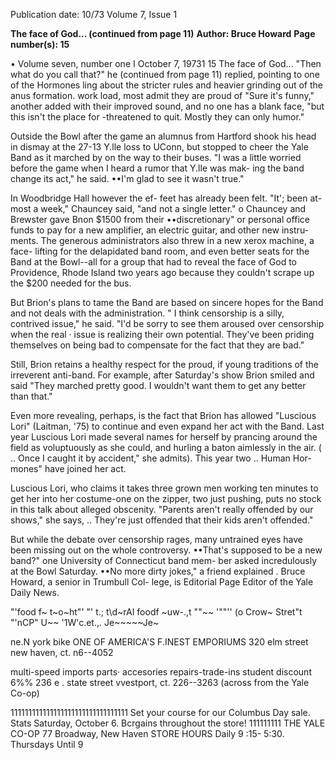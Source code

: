 Publication date: 10/73
Volume 7, Issue 1

**The face of God... (continued from page 11)**
**Author: Bruce Howard**
**Page number(s): 15**

• 
Volume seven, number one I October 7, 19731 15 
The face of God... 
"Then what do you call that?" he 
(continued from page 11) 
replied, pointing to one of the Hormones 
ling about the stricter rules and heavier 
grinding out of the anus formation. 
work load, most admit they are proud of 
"Sure it's funny," another added with 
their improved sound, and no one has 
a blank face, "but this isn't the place for 
-threatened to quit. Mostly they can only 
humor." 

Outside the Bowl after the game an 
alumnus from Hartford shook his head 
in dismay at the 27-13 Y.lle loss to 
UConn, but stopped to cheer the Yale 
Band as it marched by on the way to 
their buses. 
"I was a little worried before the game 
when I heard a rumor that Y.lle was mak-
ing the band change its act," he said. 
••I'm glad to see it wasn't true." 

In Woodbridge Hall however the ef-
feet has already been felt. "It'; been at-
most a week," Chauncey said, "and not 
a single letter." o 
Chauncey and Brewster gave Bnon $1500 
from their ••discretionary" or personal 
office funds to pay for a new amplifier, 
an electric guitar, and other new instru-
ments. The generous administrators also 
threw in a new xerox machine, a face-
lifting for the delapidated band room, 
and even better seats for the Band at the 
Bowl--all for a group that had to reveal 
the face of God to Providence, Rhode 
Island two years ago because they 
couldn't scrape up the $200 needed for 
the bus. 

But Brion's plans to tame the Band are 
based on sincere hopes for the Band and 
not deals with the administration. " I 
think censorship is a silly, contrived 
issue," he said. "I'd be sorry to see them 
aroused over censorship when the real 
· issue is realizing their own potential. 
They've been priding themselves on being 
bad to compensate for the fact that they 
are bad." 

Still, Brion retains a healthy respect 
for the proud, if young traditions of the 
irreverent anti-band. For example, after 
Saturday's show Brion smiled and said 
"They marched pretty good. I wouldn't 
want them to get any better than that." 

Even more revealing, perhaps, is the 
fact that Brion has allowed "Luscious 
Lori" (Laitman, '75) to continue and 
even expand her act with the Band. Last 
year Luscious Lori made several names 
for herself by prancing around the field 
as voluptuously as she could, and 
hurling a baton aimlessly in the air. 
( .. Once I caught it by accident," she 
admits). This year two .. Human Hor-
mones" have joined her act. 

Luscious Lori, who claims it takes 
three grown men working ten minutes to 
get her into her costume-one on the 
zipper, two just pushing, puts no stock in 
this talk about alleged obscenity. "Parents 
aren't really offended by our shows," she 
says, .. They're just offended that their 
kids aren't offended." 

But while the debate over censorship 
rages, many untrained eyes have been 
missing out on the whole controversy. 
••That's supposed to be a new band?" 
one University of Connecticut band mem-
ber asked incredulously at the Bowl 
Saturday. 
••No more dirty jokes," a friend 
explained . 
Bruce Howard, a senior in Trumbull Col-
lege, is Editorial Page Editor of the Yale 
Daily News. 


"'food f~ t~o~ht"' 
"' t.; t\d~rAI foodf ~uw-.,t ""~~ 
'""'' (o Crow~ Stret"t 
"'nCP" U\~~ '1W'c.et.,. 
Je~~~~~Je~

ne.N york bike 
ONE OF AMERICA'S F.INEST EMPORIUMS 
320 elm street 
new haven, ct. 
n6--4052

multi-speed imports 
parts· accesories 
repairs-trade-ins 
student discount 6%% 
236 e . state street 
vvestport, ct. 
226--3263 
(across from the Yale Co-op) 

111111111111111111111111111111111 
Set your course 
for our Columbus Day sale. 
Stats Saturday, 
October 6. 
Bcrgains throughout 
the store! 
111111111 
THE YALE CO-OP 
77 Broadway, New Haven 
STORE HOURS 
Daily 9 :15- 5:30. Thursdays Until 9